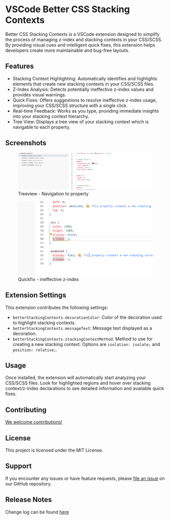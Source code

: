 # VSCode Better CSS Stacking Contexts

Better CSS Stacking Contexts is a VSCode extension designed to simplify the process of managing z-index and stacking contexts in your CSS/SCSS. By providing visual cues and intelligent quick fixes, this extension helps developers create more maintainable and bug-free layouts.

## Features

* Stacking Context Highlighting: Automatically identifies and highlights elements that create new stacking contexts in your CSS/SCSS files.
* Z-Index Analysis: Detects potentially ineffective z-index values and provides visual warnings.
* Quick Fixes: Offers suggestions to resolve ineffective z-index usage, improving your CSS/SCSS structure with a single click.
* Real-time Feedback: Works as you type, providing immediate insights into your stacking context hierarchy.
* Tree View: Displays a tree view of your stacking context which is navigable to each property.

## Screenshots
<figure>
<picture>
<source srcset="https://raw.githubusercontent.com/mrheault/vscode-better-css-stacking-contexts/main/images/Treeview-dark.gif" media="(prefers-color-scheme: dark)" />
<source srcset="https://raw.githubusercontent.com/mrheault/vscode-better-css-stacking-contexts/main/images/treeview-light.gif" media="(prefers-color-scheme: light)" />
<img alt="Screenshot" src="https://raw.githubusercontent.com/mrheault/vscode-better-css-stacking-contexts/main/images/treeview-light.gif" />
</picture>
  <figcaption>Treeview - Navigation to property</figcaption>
</figure>

<figure>
<picture>
<source srcset="https://raw.githubusercontent.com/mrheault/vscode-better-css-stacking-contexts/main/images/quickfix-dark.gif" media="(prefers-color-scheme: dark)" />
<source srcset="https://raw.githubusercontent.com/mrheault/vscode-better-css-stacking-contexts/main/images/quickfix-light.gif" media="(prefers-color-scheme: light)" />
<img alt="Screenshot" src="https://raw.githubusercontent.com/mrheault/vscode-better-css-stacking-contexts/main/images/quickfix-light.gif" />
</picture>
  <figcaption>Quickfix - ineffective z-index</figcaption>
</figure>

## Extension Settings

This extension contributes the following settings:

* `betterStackingContexts.decorationColor`: Color of the decoration used to highlight stacking contexts.
* `betterStackingContexts.messageText`: Message text displayed as a decoration.
* `betterStackingContexts.stackingContextMethod`: Method to use for creating a new stacking context. Options are `isolation: isolate;` and `position: relative;`.

## Usage
Once installed, the extension will automatically start analyzing your CSS/SCSS files. Look for highlighted regions and hover over stacking context/z-index declarations to see detailed information and available quick fixes.

## Contributing
[We welcome contributions!](https://github.com/mrheault/vscode-better-css-stacking-contexts/pulls)

## License
This project is licensed under the MIT License.

## Support
If you encounter any issues or have feature requests, please [file an issue](https://github.com/mrheault/vscode-better-css-stacking-contexts/issues) on our GitHub repository.

## Release Notes

Change log can be found [here](https://github.com/mrheault/vscode-better-css-stacking-contexts/blob/main/CHANGELOG.md)


